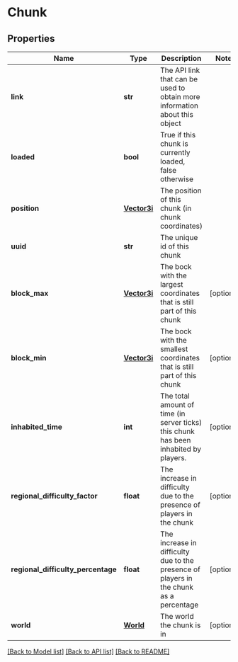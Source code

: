# Chunk

## Properties
Name | Type | Description | Notes
------------ | ------------- | ------------- | -------------
**link** | **str** | The API link that can be used to obtain more information about this object | 
**loaded** | **bool** | True if this chunk is currently loaded, false otherwise | 
**position** | [**Vector3i**](Vector3i.md) | The position of this chunk (in chunk coordinates) | 
**uuid** | **str** | The unique id of this chunk | 
**block_max** | [**Vector3i**](Vector3i.md) | The bock with the largest coordinates that is still part of this chunk | [optional] 
**block_min** | [**Vector3i**](Vector3i.md) | The bock with the smallest coordinates that is still part of this chunk | [optional] 
**inhabited_time** | **int** | The total amount of time (in server ticks) this chunk has been inhabited by players. | [optional] 
**regional_difficulty_factor** | **float** | The increase in difficulty due to the presence of players in the chunk | [optional] 
**regional_difficulty_percentage** | **float** | The increase in difficulty due to the presence of players in the chunk as a percentage | [optional] 
**world** | [**World**](World.md) | The world the chunk is in | [optional] 

[[Back to Model list]](../README.md#documentation-for-models) [[Back to API list]](../README.md#documentation-for-api-endpoints) [[Back to README]](../README.md)



